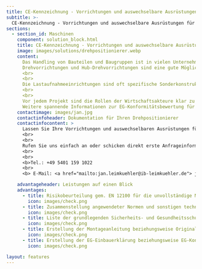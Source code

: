 ```yaml
---
title: CE-Kennzeichnung - Vorrichtungen und auswechselbare Ausrüstungen für Drehpositionierer & Hub-Drehpositionierer
subtitle: >-
  CE-Kennzeichnung - Vorrichtungen und auswechselbare Ausrüstungen für Drehpositionierer & Hub-Drehpositionierer
sections:
  - section_id: Maschinen
    component: solution_block.html
    title: CE-Kennzeichnung - Vorrichtungen und auswechselbare Ausrüstungen für Drehpositionierer & Hub-Drehpositionierer
    image: images/solutions/drehpositionierer.webp
    content:
      Das Handling von Bauteilen und Baugruppen ist in vielen Unternehmen eine Herausforderung.
      Drehvorrichtungen und Hub-Drehvorrichtungen sind eine gute Möglichkeit zur Lösung dieses Problems. Am Markt gibt es etablierte Hersteller, die entsprechende Maschinen liefern.
      <br>
      <br>
      Die Lastaufnahmeeinrichtungen sind oft spezifische Sonderkonstruktionen, die im Nachgang durch den Betreiber oder weitere Auftragnehmer gefertigt und in die Maschine integriert werden. In Abhängigkeit davon, ob die Lastaufnahmeeinrichtung elektrische, pneumatische oder hydraulische Ausrüstungskomponenten umfasst, handelt es sich um eine unvollständige Maschine, auswechselbare Ausrüstung oder ein Werkzeug.
      <br>
      <br>
      Vor jedem Projekt sind die Rollen der Wirtschaftsakteure klar zu definieren. Wer ist Hersteller des Gesamtsystems im Sinne der MRL? Gerne unterstützen wir Sie in Ihrem Projekt und erstellen die technische Dokumentation für Sie.
      Weitere spannende Informationen zur EG-Konformitätsbewertung für Lastaufnahmeeinrichtungen und auswechselbare Ausrüstungen für Drehpositionierer und Hub-Drehpositionierer finden Sie in unserem <a href="/blog">Blog.</a>
    contactimage: images/jan.jpg
    contactinfoheader: Dokumentation für Ihren Drehpositionierer
    contactinfocontent: >
      Lassen Sie Ihre Vorrichtungen und auswechselbaren Ausrüstungen für Drehpositionierer in einer frühen Phase sicherheitstechnisch von uns bewerten. Fragen Sie kostenfrei ein Angebot zur Erstellung der Risikobeurteilung und Original-Betriebsanleitung bzw. Montageanleitung bei uns an. 
      <br>
      <br>
      Rufen Sie uns einfach an oder schicken direkt erste Anfrageinformationen per E-Mail. Nutzen Sie hierzu gerne unsere Anfrage-Checkliste. Diese können Sie hier downloaden.
      <br>
      <br>
      <b>Tel.: +49 5401 159 1022
      <br>
      <b> E-Mail: <a href="mailto:jan.leimkuehler@ib-leimkuehler.de"> jan.leimkuehler@ib-leimkuehler.de</a></b>

    advantageheader: Leistungen auf einen Blick
    advantages:
      - title: Risikobeurteilung gem. EN 12100 für die unvollständige Maschine/ auswechselbare Ausrüstung
        icon: images/check.png
      - title: Zusammenstellung angewendeter Normen und sonstigen technischen Spezifikationen
        icon: images/check.png
      - title: Liste der grundlegenden Sicherheits- und Gesundheitsschutzanforderungen
        icon: images/check.png
      - title: Erstellung der Montageanleitung beziehungsweise Original-Betriebsanleitung
        icon: images/check.png
      - title: Erstellung der EG-Einbauerklärung beziehungsweise EG-Konformitätserklärung
        icon: images/check.png

layout: features
---
```


